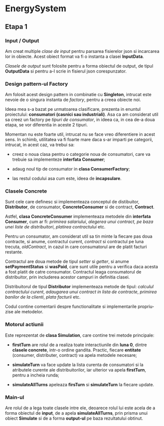 # EnergySystem
## Etapa 1

### Input / Output
Am creat multiple *clase de input* pentru parsarea fisierelor json si incarcarea
lor in obiecte. Acest obiect format va fi o instanta a clasei **InputData**.

*Clasele de output* sunt folosite pentru a forma obiectul de output, de tipul
**OutputData** si pentru a-l scrie in fisierul json corespunzator.

### Design pattern-ul Factory
Am folosit acest design pattern in combinatie cu **Singleton**, intrucat este
nevoie de o singura instanta de *factory*, pentru a creea obiecte noi.

Ideea mea s-a bazat pe urmatoarea clasificare, prezenta in enuntul proiectului:
**consumatori (casnici sau industriali)**. Asa ca am considerat util sa creez
un factory pe *tipuri de consumator*, in ideea ca, in cea de-a doua etapa, se vor
diferentia in aceste 2 tipuri.

Momentan nu este foarte util, intrucat nu se face vreo diferentiere in acest sens.
In schimb, utilitatea va fi foarte mare daca s-ar imparti pe categorii, intrucat,
in acest caz, va trebui sa:

* creez o noua clasa pentru o categorie noua de consumatori, care va trebuie sa
implementeze **interfata Consumer**;

* adaug noul tip de consumator in **clasa ConsumerFactory**;

* las restul codului asa cum este, ideea de **incapsulare**.

### Clasele Concrete
Sunt cele care definesc si implementeaza conceptul de distibuitor, **Distributor**,
de consumator, **ConcreteConsumer** si de contract, **Contract**.

Astfel, **clasa ConcreteConsumer** implementeaza metodele din **interfata Consumer**,
cum ar fi: *primirea salariului*, *alegerea unui contract, pe baza unei liste de 
distribuitori*, *platirea contractului* etc.

Pentru un consumator, am considerat util sa tin minte la fiecare pas doua contracte,
si anume, contractul curent, *contract* si contractul pe luna trecuta, *oldContract*,
in cazul in care consumatorul are de platit facturi restante.

Contractul are doua metode de tipul *setter* si *getter*, si anume
**setPaymentStatus** si **wasPaid**, care sunt utile pentru a verifica daca acesta a
fost platit de catre consumator. Contractul leaga consumatorul de distribuitor, prin
includerea acestor campuri in definitia clasei.

Distribuitorul de tipul **Distributor** implementeaza metode de tipul: *calculul
contractului curent*, *adaugarea unui contract in lista de contracte*, *primirea
banilor de la clienti*, *plata facturii* etc.

Codul contine comentarii despre functionalitate si implementarile propriu-zise ale
metodelor.

### Motorul actiunii
Este reprezentat de **clasa Simulation**, care contine trei metode principale:

* **firstTurn** are rolul de a realiza toate interactiunile din **luna 0**, dintre
**clasele concrete**, intr-o ordine gandita. Practic, fiecare **entitate** (consumer,
distributer, contract) va apela metodele necesare;

* **simulateTurn** va face update la lista curenta de consumatori si la atributele
curente ale distribuitorilor, iar ulterior va apela **firstTurn**, pentru a incheia
runda;

* **simulateAllTurns** apeleaza **firsTurn** si **simulateTurn** la fiecare update.

### Main-ul
Are rolul de a lega toate clasele intre ele, deoarece rolul lui este acela de a
forma obiectul de **input**, de a apela **simulateAllTurns**, prin prisma unui obiect
**Simulate** si de a forma **output-ul** pe baza rezultatului obtinut.

